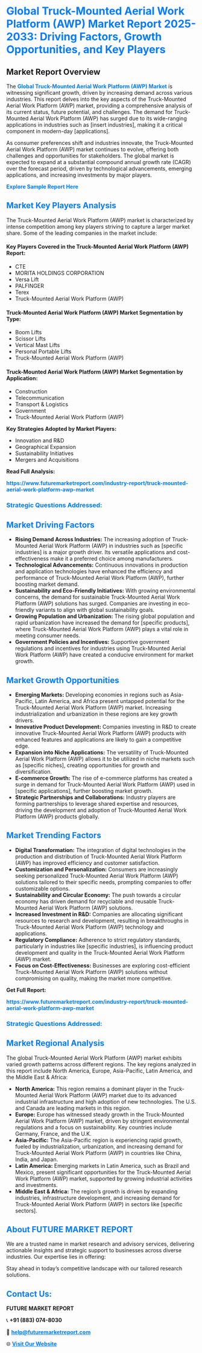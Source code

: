<h1 style="color: #007BFF;">Global Truck-Mounted Aerial Work Platform (AWP) Market Report 2025-2033: Driving Factors, Growth Opportunities, and Key Players</h1>

<section id="overview">
<h2>Market Report Overview</h2>
<p>The <a href="https://www.futuremarketreport.com/industry-report/truck-mounted-aerial-work-platform-awp-market" style="color: #007BFF; text-decoration: none;"><strong>Global Truck-Mounted Aerial Work Platform (AWP) Market</strong></a> is witnessing significant growth, driven by increasing demand across various industries. This report delves into the key aspects of the Truck-Mounted Aerial Work Platform (AWP) market, providing a comprehensive analysis of its current status, future potential, and challenges. The demand for Truck-Mounted Aerial Work Platform (AWP) has surged due to its wide-ranging applications in industries such as [insert industries], making it a critical component in modern-day [applications].</p>
<p>As consumer preferences shift and industries innovate, the Truck-Mounted Aerial Work Platform (AWP) market continues to evolve, offering both challenges and opportunities for stakeholders. The global market is expected to expand at a substantial compound annual growth rate (CAGR) over the forecast period, driven by technological advancements, emerging applications, and increasing investments by major players.</p>
</section>

<section id="overview">
<p><a href="https://www.futuremarketreport.com/request-sample/reportId=97152" style="color: #007BFF; text-decoration: none;"><strong>Explore Sample Report Here</strong></a></p>
</section>

<section id="key-players">
<h2 style="color: #007BFF;">Market Key Players Analysis</h2>
<p>The Truck-Mounted Aerial Work Platform (AWP) market is characterized by intense competition among key players striving to capture a larger market share. Some of the leading companies in the market include:</p>
<h4>Key Players Covered in the Truck-Mounted Aerial Work Platform (AWP) Report:</h4>
<ul><li>CTE</li><li>MORITA HOLDINGS CORPORATION</li><li>Versa Lift</li><li>PALFINGER</li><li>Terex</li><li>Truck-Mounted Aerial Work Platform (AWP)</li></ul>
<h4>Truck-Mounted Aerial Work Platform (AWP) Market Segmentation by Type:</h4>
<ul><li>Boom Lifts</li><li>Scissor Lifts</li><li>Vertical Mast Lifts</li><li>Personal Portable Lifts</li><li>Truck-Mounted Aerial Work Platform (AWP)</li></ul>

<h4>Truck-Mounted Aerial Work Platform (AWP) Market Segmentation by Application:</h4>
<ul><li>Construction</li><li>Telecommunication</li><li>Transport &amp; Logistics</li><li>Government</li><li>Truck-Mounted Aerial Work Platform (AWP)</li></ul>
<p><strong>Key Strategies Adopted by Market Players:</strong></p>
<ul>
<li>Innovation and R&D</li>
<li>Geographical Expansion</li>
<li>Sustainability Initiatives</li>
<li>Mergers and Acquisitions</li>
</ul>
</section>

<section>
<p><strong>Read Full Analysis: </strong></p><a href="https://www.futuremarketreport.com/industry-report/truck-mounted-aerial-work-platform-awp-market" style="color: #007BFF; text-decoration: none;"><strong>https://www.futuremarketreport.com/industry-report/truck-mounted-aerial-work-platform-awp-market</strong></a>
<h3 style="color: #007BFF;">Strategic Questions Addressed:</h3>
</section>

<section id="driving-factors">
<h2 style="color: #007BFF;">Market Driving Factors</h2>
<ul>
<li><strong>Rising Demand Across Industries:</strong> The increasing adoption of Truck-Mounted Aerial Work Platform (AWP) in industries such as [specific industries] is a major growth driver. Its versatile applications and cost-effectiveness make it a preferred choice among manufacturers.</li>
<li><strong>Technological Advancements:</strong> Continuous innovations in production and application technologies have enhanced the efficiency and performance of Truck-Mounted Aerial Work Platform (AWP), further boosting market demand.</li>
<li><strong>Sustainability and Eco-Friendly Initiatives:</strong> With growing environmental concerns, the demand for sustainable Truck-Mounted Aerial Work Platform (AWP) solutions has surged. Companies are investing in eco-friendly variants to align with global sustainability goals.</li>
<li><strong>Growing Population and Urbanization:</strong> The rising global population and rapid urbanization have increased the demand for [specific products], where Truck-Mounted Aerial Work Platform (AWP) plays a vital role in meeting consumer needs.</li>
<li><strong>Government Policies and Incentives:</strong> Supportive government regulations and incentives for industries using Truck-Mounted Aerial Work Platform (AWP) have created a conducive environment for market growth.</li>
</ul>
</section>

<section id="growth-opportunities">
<h2 style="color: #007BFF;">Market Growth Opportunities</h2>
<ul>
<li><strong>Emerging Markets:</strong> Developing economies in regions such as Asia-Pacific, Latin America, and Africa present untapped potential for the Truck-Mounted Aerial Work Platform (AWP) market. Increasing industrialization and urbanization in these regions are key growth drivers.</li>
<li><strong>Innovative Product Development:</strong> Companies investing in R&D to create innovative Truck-Mounted Aerial Work Platform (AWP) products with enhanced features and applications are likely to gain a competitive edge.</li>
<li><strong>Expansion into Niche Applications:</strong> The versatility of Truck-Mounted Aerial Work Platform (AWP) allows it to be utilized in niche markets such as [specific niches], creating opportunities for growth and diversification.</li>
<li><strong>E-commerce Growth:</strong> The rise of e-commerce platforms has created a surge in demand for Truck-Mounted Aerial Work Platform (AWP) used in [specific applications], further boosting market growth.</li>
<li><strong>Strategic Partnerships and Collaborations:</strong> Industry players are forming partnerships to leverage shared expertise and resources, driving the development and adoption of Truck-Mounted Aerial Work Platform (AWP) products globally.</li>
</ul>
</section>

<section id="trending-factors">
<h2 style="color: #007BFF;">Market Trending Factors</h2>
<ul>
<li><strong>Digital Transformation:</strong> The integration of digital technologies in the production and distribution of Truck-Mounted Aerial Work Platform (AWP) has improved efficiency and customer satisfaction.</li>
<li><strong>Customization and Personalization:</strong> Consumers are increasingly seeking personalized Truck-Mounted Aerial Work Platform (AWP) solutions tailored to their specific needs, prompting companies to offer customizable options.</li>
<li><strong>Sustainability and Circular Economy:</strong> The push towards a circular economy has driven demand for recyclable and reusable Truck-Mounted Aerial Work Platform (AWP) solutions.</li>
<li><strong>Increased Investment in R&D:</strong> Companies are allocating significant resources to research and development, resulting in breakthroughs in Truck-Mounted Aerial Work Platform (AWP) technology and applications.</li>
<li><strong>Regulatory Compliance:</strong> Adherence to strict regulatory standards, particularly in industries like [specific industries], is influencing product development and quality in the Truck-Mounted Aerial Work Platform (AWP) market.</li>
<li><strong>Focus on Cost-Effectiveness:</strong> Businesses are exploring cost-efficient Truck-Mounted Aerial Work Platform (AWP) solutions without compromising on quality, making the market more competitive.</li>
</ul>
</section>

<section>
<p><strong>Get Full Report: </strong></p><a href="https://www.futuremarketreport.com/industry-report/truck-mounted-aerial-work-platform-awp-market" style="color: #007BFF; text-decoration: none;"><strong>https://www.futuremarketreport.com/industry-report/truck-mounted-aerial-work-platform-awp-market</strong></a>
<h3 style="color: #007BFF;">Strategic Questions Addressed:</h3>
</section>


<section id="regional-analysis">
<h2 style="color: #007BFF;">Market Regional Analysis</h2>
<p>The global Truck-Mounted Aerial Work Platform (AWP) market exhibits varied growth patterns across different regions. The key regions analyzed in this report include North America, Europe, Asia-Pacific, Latin America, and the Middle East & Africa:</p>
<ul>
<li><strong>North America:</strong> This region remains a dominant player in the Truck-Mounted Aerial Work Platform (AWP) market due to its advanced industrial infrastructure and high adoption of new technologies. The U.S. and Canada are leading markets in this region.</li>
<li><strong>Europe:</strong> Europe has witnessed steady growth in the Truck-Mounted Aerial Work Platform (AWP) market, driven by stringent environmental regulations and a focus on sustainability. Key countries include Germany, France, and the U.K.</li>
<li><strong>Asia-Pacific:</strong> The Asia-Pacific region is experiencing rapid growth, fueled by industrialization, urbanization, and increasing demand for Truck-Mounted Aerial Work Platform (AWP) in countries like China, India, and Japan.</li>
<li><strong>Latin America:</strong> Emerging markets in Latin America, such as Brazil and Mexico, present significant opportunities for the Truck-Mounted Aerial Work Platform (AWP) market, supported by growing industrial activities and investments.</li>
<li><strong>Middle East & Africa:</strong> The region’s growth is driven by expanding industries, infrastructure development, and increasing demand for Truck-Mounted Aerial Work Platform (AWP) in sectors like [specific sectors].</li>
</ul>
</section>

<footer>
<h2 style="color: #007BFF;">About FUTURE MARKET REPORT</h2>
<p>We are a trusted name in market research and advisory services, delivering actionable insights and strategic support to businesses across diverse industries. Our expertise lies in offering:</p>

<p>Stay ahead in today’s competitive landscape with our tailored research solutions.</p>

<h2 style="color: #007BFF;">Contact Us:</h2>
<p><strong>FUTURE MARKET REPORT</strong></p>
<p>📞 <strong>+91 (883) 074-8030</strong></p>
<p>📧 <strong><a href="mailto:help@futuremarketreport.com" style="color: #007BFF;">help@futuremarketreport.com</a></strong></p>
<p>🌐 <strong><a href="https://www.futuremarketreport.com/" style="color: #007BFF;">Visit Our Website</a></strong></p>
</footer>